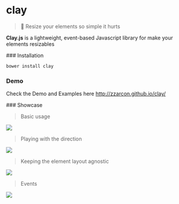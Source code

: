 <p align="center">
  <img src="http://clgonline.org/wp-content/uploads/blogger/-f6xbmp-aQ1Y/UA2nl4QQJEI/AAAAAAAAAw0/Zldu2vwGJe4/s1600/pottery-2.jpg" alt="">
</p>


# clay
> :dancer: Resize your elements so simple it hurts 

**Clay.js** is a lightweight, event-based Javascript library for make your elements resizables

### Installation

`bower install clay`

### Demo

Check the Demo and Examples here http://zzarcon.github.io/clay/

### Showcase

> Basic usage

![](https://raw.github.com/zzarcon/clay/master/demo/1.gif)

> Playing with the direction

![](https://raw.github.com/zzarcon/clay/master/demo/2.gif)

> Keeping the element layout agnostic

![](https://raw.github.com/zzarcon/clay/master/demo/3.gif)

> Events

![](https://raw.github.com/zzarcon/clay/master/demo/4.gif)
